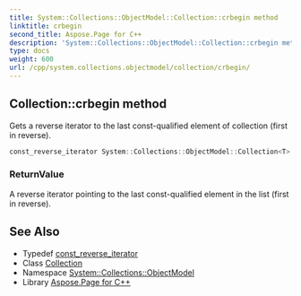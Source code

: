 ```yaml
---
title: System::Collections::ObjectModel::Collection::crbegin method
linktitle: crbegin
second_title: Aspose.Page for C++
description: 'System::Collections::ObjectModel::Collection::crbegin method. Gets a reverse iterator to the last const-qualified element of collection (first in reverse) in C++.'
type: docs
weight: 600
url: /cpp/system.collections.objectmodel/collection/crbegin/
---
```

## Collection::crbegin method


Gets a reverse iterator to the last const-qualified element of collection (first in reverse).

```cpp
const_reverse_iterator System::Collections::ObjectModel::Collection<T>::crbegin() const noexcept
```


### ReturnValue

A reverse iterator pointing to the last const-qualified element in the list (first in reverse).

## See Also

* Typedef [const_reverse_iterator](../const_reverse_iterator/)
* Class [Collection](../)
* Namespace [System::Collections::ObjectModel](../../)
* Library [Aspose.Page for C++](../../../)
